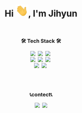 
<!-- <p align='center'>
  <img src="https://capsule-render.vercel.app/api?type=soft&color=auto%&height=20&animation=twinkling" />
</p> -->
<h1 align="center" >Hi <img src="https://raw.githubusercontent.com/ABSphreak/ABSphreak/master/gifs/Hi.gif" width="40px" />, I'm Jihyun</h1>
<!-- <h4 align="center">A FE developer from Korea</h4> -->


<br>
<h3 align="center">🛠 Tech Stack 🛠</h3>

<p align="center">
  <img src="https://img.shields.io/badge/Javascript-ffb13b?style=flat-square&logo=javascript&logoColor=white"/></a>&nbsp
  <img src="https://img.shields.io/badge/React-61DAFB?style=flat-square&logo=React&logoColor=white"/></a>&nbsp 
  <img src="https://img.shields.io/badge/Redux-764ABC?style=flat-square&logo=Redux&logoColor=white"/></a>&nbsp 
<!--   <img src="https://img.shields.io/badge/Typescript-3178C6?style=flat-square&logo=typescript&logoColor=white"/></a>&nbsp -->
  <br>
  <img src="https://img.shields.io/badge/HTML5-DD4B25?style=flat-square&logo=HTML5&logoColor=white"/></a>&nbsp 
  <img src="https://img.shields.io/badge/CSS3-1572B6?style=flat-square&logo=css3&logoColor=white"/></a>&nbsp 
<!--   <img src="https://img.shields.io/badge/Sass-C76494?style=flat-square&logo=sass&logoColor=white"/></a>&nbsp -->
  <img src="https://img.shields.io/badge/styled--components-DB7093?style=flat-square&logo=styled-components&logoColor=white"/></a>&nbsp
  
<!--   <br>
  <img src="https://img.shields.io/badge/Node.js-6DB33F?style=flat-square&logo=Node.js&logoColor=white"/></a>&nbsp 
  <img src="https://img.shields.io/badge/Express-000000?style=flat-square&logo=Express&logoColor=white"/></a>&nbsp 
  <img src="https://img.shields.io/badge/RESTful--API-000000?style=flat-square&logoColor=white"/></a>&nbsp 
  <br>
  <img src="https://img.shields.io/badge/Mysql-4479A1?style=flat-square&logo=MySql&logoColor=white"/></a>&nbsp 
  <img src="https://img.shields.io/badge/MongoDB-47A248?style=flat-square&logo=MongoDB&logoColor=white"/></a>&nbsp  -->
  <br>
  <img src="https://img.shields.io/badge/Git-F05032?style=flat-square&logo=Git&logoColor=white"/></a>&nbsp 
  <img src="https://img.shields.io/badge/GitHub-181717?style=flat-square&logo=GitHub&logoColor=white"/></a>&nbsp 

</p>
<br><br>
<h3 align="center">  📞contect📞  </h3>
<p align="center">
  <a href="https://wlgus3.tistory.com/"><img src="https://img.shields.io/badge/Blog-000000?style=flat-square&logo=GitHub&logoColor=white&link=https://changyu-ryou.github.io/"/></a>&nbsp
<!--   <a href="https://www.instagram.com/chan_9oo/"><img src="https://img.shields.io/badge/Instagram-E4405F?style=flat-square&logo=Instagram&logoColor=white&link=https://www.instagram.com/chan_9oo/"/></a>&nbsp -->
  <a href="mailto:jhjh3903@naver.com"><img src="https://img.shields.io/badge/E--mail-d14836?style=flat-square&logo=Gmail&logoColor=white&link=ycg02116@naver.com"/></a>
</p>
<br>

<!--
**wlgus3/wlgus3** is a ✨ _special_ ✨ repository because its `README.md` (this file) appears on your GitHub profile.

Here are some ideas to get you started:

- 🔭 I’m currently working on ...
- 🌱 I’m currently learning ...
- 👯 I’m looking to collaborate on ...
- 🤔 I’m looking for help with ...
- 💬 Ask me about ...
- 📫 How to reach me: ...
- 😄 Pronouns: ...
- ⚡ Fun fact: ...
-->
